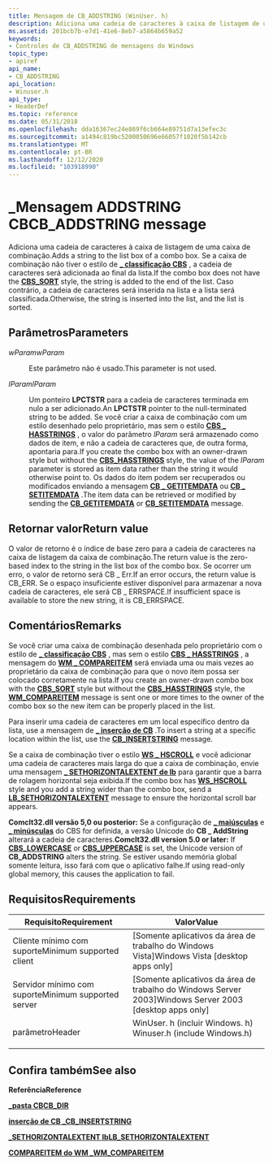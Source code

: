 ```yaml
---
title: Mensagem de CB_ADDSTRING (WinUser. h)
description: Adiciona uma cadeia de caracteres à caixa de listagem de uma caixa de combinação. Se a caixa de combinação não tiver o \_ estilo de classificação CBS, a cadeia de caracteres será adicionada ao final da lista. Caso contrário, a cadeia de caracteres será inserida na lista e a lista será classificada.
ms.assetid: 201bcb7b-e7d1-41e6-8eb7-a5864b659a52
keywords:
- Controles de CB_ADDSTRING de mensagens do Windows
topic_type:
- apiref
api_name:
- CB_ADDSTRING
api_location:
- Winuser.h
api_type:
- HeaderDef
ms.topic: reference
ms.date: 05/31/2018
ms.openlocfilehash: dda16367ec24e869f6cb664e89751d7a13efec3c
ms.sourcegitcommit: a1494c819bc5200050696e66057f1020f5b142cb
ms.translationtype: MT
ms.contentlocale: pt-BR
ms.lasthandoff: 12/12/2020
ms.locfileid: "103918990"
---
```

# <a name="cb_addstring-message"></a><span data-ttu-id="d3b0c-106">\_Mensagem ADDSTRING CB</span><span class="sxs-lookup"><span data-stu-id="d3b0c-106">CB\_ADDSTRING message</span></span>

<span data-ttu-id="d3b0c-107">Adiciona uma cadeia de caracteres à caixa de listagem de uma caixa de combinação.</span><span class="sxs-lookup"><span data-stu-id="d3b0c-107">Adds a string to the list box of a combo box.</span></span> <span data-ttu-id="d3b0c-108">Se a caixa de combinação não tiver o estilo de [**\_ classificação CBS**](combo-box-styles.md) , a cadeia de caracteres será adicionada ao final da lista.</span><span class="sxs-lookup"><span data-stu-id="d3b0c-108">If the combo box does not have the [**CBS\_SORT**](combo-box-styles.md) style, the string is added to the end of the list.</span></span> <span data-ttu-id="d3b0c-109">Caso contrário, a cadeia de caracteres será inserida na lista e a lista será classificada.</span><span class="sxs-lookup"><span data-stu-id="d3b0c-109">Otherwise, the string is inserted into the list, and the list is sorted.</span></span>

## <a name="parameters"></a><span data-ttu-id="d3b0c-110">Parâmetros</span><span class="sxs-lookup"><span data-stu-id="d3b0c-110">Parameters</span></span>

<dl> <dt>

<span data-ttu-id="d3b0c-111">*wParam*</span><span class="sxs-lookup"><span data-stu-id="d3b0c-111">*wParam*</span></span> 
</dt> <dd>

<span data-ttu-id="d3b0c-112">Este parâmetro não é usado.</span><span class="sxs-lookup"><span data-stu-id="d3b0c-112">This parameter is not used.</span></span>

</dd> <dt>

<span data-ttu-id="d3b0c-113">*lParam*</span><span class="sxs-lookup"><span data-stu-id="d3b0c-113">*lParam*</span></span> 
</dt> <dd>

<span data-ttu-id="d3b0c-114">Um ponteiro **LPCTSTR** para a cadeia de caracteres terminada em nulo a ser adicionado.</span><span class="sxs-lookup"><span data-stu-id="d3b0c-114">An **LPCTSTR** pointer to the null-terminated string to be added.</span></span> <span data-ttu-id="d3b0c-115">Se você criar a caixa de combinação com um estilo desenhado pelo proprietário, mas sem o estilo [**CBS \_ HASSTRINGS**](combo-box-styles.md) , o valor do parâmetro *lParam* será armazenado como dados de item, e não a cadeia de caracteres que, de outra forma, apontaria para.</span><span class="sxs-lookup"><span data-stu-id="d3b0c-115">If you create the combo box with an owner-drawn style but without the [**CBS\_HASSTRINGS**](combo-box-styles.md) style, the value of the *lParam* parameter is stored as item data rather than the string it would otherwise point to.</span></span> <span data-ttu-id="d3b0c-116">Os dados do item podem ser recuperados ou modificados enviando a mensagem [**CB \_ GETITEMDATA**](cb-getitemdata.md) ou [**CB \_ SETITEMDATA**](cb-setitemdata.md) .</span><span class="sxs-lookup"><span data-stu-id="d3b0c-116">The item data can be retrieved or modified by sending the [**CB\_GETITEMDATA**](cb-getitemdata.md) or [**CB\_SETITEMDATA**](cb-setitemdata.md) message.</span></span>

</dd> </dl>

## <a name="return-value"></a><span data-ttu-id="d3b0c-117">Retornar valor</span><span class="sxs-lookup"><span data-stu-id="d3b0c-117">Return value</span></span>

<span data-ttu-id="d3b0c-118">O valor de retorno é o índice de base zero para a cadeia de caracteres na caixa de listagem da caixa de combinação.</span><span class="sxs-lookup"><span data-stu-id="d3b0c-118">The return value is the zero-based index to the string in the list box of the combo box.</span></span> <span data-ttu-id="d3b0c-119">Se ocorrer um erro, o valor de retorno será CB \_ Err.</span><span class="sxs-lookup"><span data-stu-id="d3b0c-119">If an error occurs, the return value is CB\_ERR.</span></span> <span data-ttu-id="d3b0c-120">Se o espaço insuficiente estiver disponível para armazenar a nova cadeia de caracteres, ele será CB \_ ERRSPACE.</span><span class="sxs-lookup"><span data-stu-id="d3b0c-120">If insufficient space is available to store the new string, it is CB\_ERRSPACE.</span></span>

## <a name="remarks"></a><span data-ttu-id="d3b0c-121">Comentários</span><span class="sxs-lookup"><span data-stu-id="d3b0c-121">Remarks</span></span>

<span data-ttu-id="d3b0c-122">Se você criar uma caixa de combinação desenhada pelo proprietário com o estilo de [**\_ classificação CBS**](combo-box-styles.md) , mas sem o estilo [**CBS \_ HASSTRINGS**](combo-box-styles.md) , a mensagem do [**WM \_ COMPAREITEM**](wm-compareitem.md) será enviada uma ou mais vezes ao proprietário da caixa de combinação para que o novo item possa ser colocado corretamente na lista.</span><span class="sxs-lookup"><span data-stu-id="d3b0c-122">If you create an owner-drawn combo box with the [**CBS\_SORT**](combo-box-styles.md) style but without the [**CBS\_HASSTRINGS**](combo-box-styles.md) style, the [**WM\_COMPAREITEM**](wm-compareitem.md) message is sent one or more times to the owner of the combo box so the new item can be properly placed in the list.</span></span>

<span data-ttu-id="d3b0c-123">Para inserir uma cadeia de caracteres em um local específico dentro da lista, use a mensagem de [**\_ inserção de CB**](cb-insertstring.md) .</span><span class="sxs-lookup"><span data-stu-id="d3b0c-123">To insert a string at a specific location within the list, use the [**CB\_INSERTSTRING**](cb-insertstring.md) message.</span></span>

<span data-ttu-id="d3b0c-124">Se a caixa de combinação tiver o estilo [**WS \_ HSCROLL**](/windows/desktop/winmsg/window-styles) e você adicionar uma cadeia de caracteres mais larga do que a caixa de combinação, envie uma mensagem [**\_ SETHORIZONTALEXTENT de lb**](lb-sethorizontalextent.md) para garantir que a barra de rolagem horizontal seja exibida.</span><span class="sxs-lookup"><span data-stu-id="d3b0c-124">If the combo box has [**WS\_HSCROLL**](/windows/desktop/winmsg/window-styles) style and you add a string wider than the combo box, send a [**LB\_SETHORIZONTALEXTENT**](lb-sethorizontalextent.md) message to ensure the horizontal scroll bar appears.</span></span>

<span data-ttu-id="d3b0c-125">**Comclt32.dll versão 5,0 ou posterior:** Se a configuração de [**\_ maiúsculas**](combo-box-styles.md) e [**\_ minúsculas**](combo-box-styles.md) do CBS for definida, a versão Unicode do **CB \_ AddString** alterará a cadeia de caracteres.</span><span class="sxs-lookup"><span data-stu-id="d3b0c-125">**Comclt32.dll version 5.0 or later:** If [**CBS\_LOWERCASE**](combo-box-styles.md) or [**CBS\_UPPERCASE**](combo-box-styles.md) is set, the Unicode version of **CB\_ADDSTRING** alters the string.</span></span> <span data-ttu-id="d3b0c-126">Se estiver usando memória global somente leitura, isso fará com que o aplicativo falhe.</span><span class="sxs-lookup"><span data-stu-id="d3b0c-126">If using read-only global memory, this causes the application to fail.</span></span>

## <a name="requirements"></a><span data-ttu-id="d3b0c-127">Requisitos</span><span class="sxs-lookup"><span data-stu-id="d3b0c-127">Requirements</span></span>



| <span data-ttu-id="d3b0c-128">Requisito</span><span class="sxs-lookup"><span data-stu-id="d3b0c-128">Requirement</span></span> | <span data-ttu-id="d3b0c-129">Valor</span><span class="sxs-lookup"><span data-stu-id="d3b0c-129">Value</span></span> |
|-------------------------------------|----------------------------------------------------------------------------------------------------------|
| <span data-ttu-id="d3b0c-130">Cliente mínimo com suporte</span><span class="sxs-lookup"><span data-stu-id="d3b0c-130">Minimum supported client</span></span><br/> | <span data-ttu-id="d3b0c-131">\[Somente aplicativos da área de trabalho do Windows Vista\]</span><span class="sxs-lookup"><span data-stu-id="d3b0c-131">Windows Vista \[desktop apps only\]</span></span><br/>                                                           |
| <span data-ttu-id="d3b0c-132">Servidor mínimo com suporte</span><span class="sxs-lookup"><span data-stu-id="d3b0c-132">Minimum supported server</span></span><br/> | <span data-ttu-id="d3b0c-133">\[Somente aplicativos da área de trabalho do Windows Server 2003\]</span><span class="sxs-lookup"><span data-stu-id="d3b0c-133">Windows Server 2003 \[desktop apps only\]</span></span><br/>                                                     |
| <span data-ttu-id="d3b0c-134">parâmetro</span><span class="sxs-lookup"><span data-stu-id="d3b0c-134">Header</span></span><br/>                   | <dl> <span data-ttu-id="d3b0c-135"><dt>WinUser. h (incluir Windows. h)</dt></span><span class="sxs-lookup"><span data-stu-id="d3b0c-135"><dt>Winuser.h (include Windows.h)</dt></span></span> </dl> |



## <a name="see-also"></a><span data-ttu-id="d3b0c-136">Confira também</span><span class="sxs-lookup"><span data-stu-id="d3b0c-136">See also</span></span>

<dl> <dt>

<span data-ttu-id="d3b0c-137">**Referência**</span><span class="sxs-lookup"><span data-stu-id="d3b0c-137">**Reference**</span></span>
</dt> <dt>

[<span data-ttu-id="d3b0c-138">**\_pasta CB**</span><span class="sxs-lookup"><span data-stu-id="d3b0c-138">**CB\_DIR**</span></span>](cb-dir.md)
</dt> <dt>

[<span data-ttu-id="d3b0c-139">**inserção de CB \_**</span><span class="sxs-lookup"><span data-stu-id="d3b0c-139">**CB\_INSERTSTRING**</span></span>](cb-insertstring.md)
</dt> <dt>

[<span data-ttu-id="d3b0c-140">**\_SETHORIZONTALEXTENT lb**</span><span class="sxs-lookup"><span data-stu-id="d3b0c-140">**LB\_SETHORIZONTALEXTENT**</span></span>](lb-sethorizontalextent.md)
</dt> <dt>

[<span data-ttu-id="d3b0c-141">**COMPAREITEM do WM \_**</span><span class="sxs-lookup"><span data-stu-id="d3b0c-141">**WM\_COMPAREITEM**</span></span>](wm-compareitem.md)
</dt> </dl>

 

